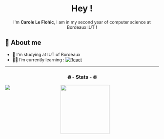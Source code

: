 <h1 align="center">Hey !</h1>

<p align="center">I'm <b>Carole Le Flohic</b>, I am in my second year of computer science at Bordeaux IUT  !</p>

## 👤 About me
- 📝 I'm studying at IUT of Bordeaux
- 👩‍💻 I’m currently learning : [![React](https://custom-icon-badges.demolab.com/badge/-React-218AAB?style=for-the-badge&logo=react&logoColor=white)](https://reactjs.org/)


***
<h3 align="center">🔥 - Stats - 🔥</h3>
<p align="center">
 <img align="left" src="https://github-readme-stats.vercel.app/api/top-langs?username=CaroleLf&show_icons=true&locale=en&layout=compact&theme=react&langs_count=6"/>
 <img height="160px" src="https://github-readme-stats.vercel.app/api?username=CaroleLf&count_private=true&show_icons=true&theme=react&hide_border=true"> 
</p>
</br>

